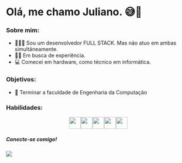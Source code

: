 # Olá, me chamo Juliano. 😅🚀

  ### Sobre mim: 
  - 👨🏼‍🏫 Sou um desenvolvedor FULL STACK. Mas não atuo em ambas simultâneamente.
  - ✍🏼 Em busca de experiência.
  - 💻 Comecei em hardware, como técnico em informática.

  ### Objetivos: 
  - 🧠 Terminar a faculdade de Engenharia da Computação
 

  ### Habilidades: 
  <div style='display: flex; width: 100%; justify-content: center; align-itens:center;'>
      <img style='width: 32px;' src='https://user-images.githubusercontent.com/65797644/159199217-a8087d8f-9053-49fe-9d2b-db67e4f03411.png' />
      <img  style='width: 32px'  src='https://user-images.githubusercontent.com/65797644/159199242-b811ff1c-7977-48cd-9b7c-290aa8665b76.png' />
      <img style='width: 32px'  src='https://user-images.githubusercontent.com/65797644/159199279-b66162e2-38fe-4d33-bd85-711d013dec3b.png' />
      <img  style='width: 32px' src='https://user-images.githubusercontent.com/65797644/159199300-5db1b31a-21df-4af3-9f8e-316a88545627.png' />
      <img style='width: 32px'  src='https://user-images.githubusercontent.com/65797644/159199308-b273db55-ca98-48da-a430-9234a1e9df53.png' />
  </div>
  

  ##### Conecte-se comigo!
  <a href='https://www.linkedin.com/in/juliano-de-almeida-3129b71ab/'>  <img src='https://img.shields.io/badge/LinkedIn-0077B5?style=for-the-badge&logo=linkedin&logoColor=white' /></a>
 

